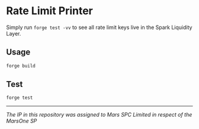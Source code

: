 # Rate Limit Printer

<!-- ![Foundry CI](https://github.com/{org}/{repo}/actions/workflows/ci.yml/badge.svg)
[![Foundry][foundry-badge]][foundry]
[![License: AGPL v3](https://img.shields.io/badge/License-AGPL%20v3-blue.svg)](https://github.com/{org}/{repo}/blob/master/LICENSE) -->

[foundry]: https://getfoundry.sh/
[foundry-badge]: https://img.shields.io/badge/Built%20with-Foundry-FFDB1C.svg

Simply run `forge test -vv` to see all rate limit keys live in the Spark Liquidity Layer.

## Usage

```bash
forge build
```

## Test

```bash
forge test
```

***
*The IP in this repository was assigned to Mars SPC Limited in respect of the MarsOne SP*
